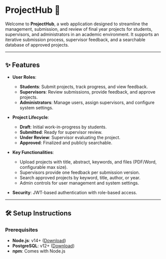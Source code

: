 # ProjectHub 🚀

Welcome to **ProjectHub**, a web application designed to streamline the management, submission, and review of final year projects for students, supervisors, and administrators in an academic environment. It supports an iterative submission process, supervisor feedback, and a searchable database of approved projects.

---

## ✨ Features

- **User Roles**:
  - **Students**: Submit projects, track progress, and view feedback.
  - **Supervisors**: Review submissions, provide feedback, and approve projects.
  - **Administrators**: Manage users, assign supervisors, and configure system settings.

- **Project Lifecycle**:
  - **Draft**: Initial work-in-progress by students.
  - **Submitted**: Ready for supervisor review.
  - **Under Review**: Supervisor evaluating the project.
  - **Approved**: Finalized and publicly searchable.

- **Key Functionalities**:
  - Upload projects with title, abstract, keywords, and files (PDF/Word, configurable max size).
  - Supervisors provide one feedback per submission version.
  - Search approved projects by keyword, title, author, or year.
  - Admin controls for user management and system settings.

- **Security**: JWT-based authentication with role-based access.

---

## 🛠️ Setup Instructions

### Prerequisites
- **Node.js**: v14+ ([Download](https://nodejs.org/))
- **PostgreSQL**: v12+ ([Download](https://www.postgresql.org/))
- **npm**: Comes with Node.js
